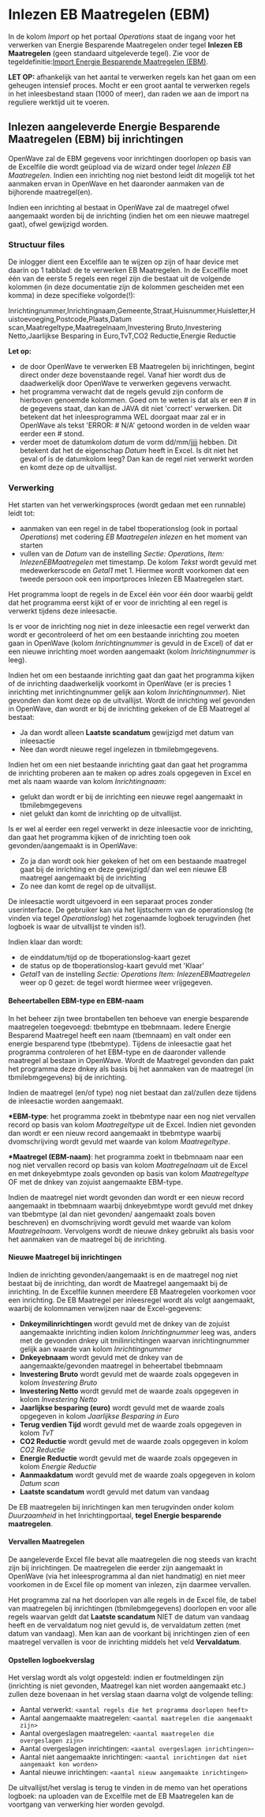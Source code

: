 # Inlezen EB Maatregelen (EBM)

In de kolom _Import_ op het portaal _Operations_ staat de ingang voor het verwerken van Energie Besparende Maatregelen onder tegel **Inlezen EB Maatregelen** (geen standaard uitgeleverde tegel). Zie voor de tegeldefinitie:[Import Energie Besparende Maatregelen (EBM)](/probleemoplossing/portalen_en_moduleschermen/operationsportaal/kolom_import/import_ebmaatregelen.md).

**LET OP:** afhankelijk van het aantal te verwerken regels kan het gaan om een geheugen intensief proces.
Mocht er een groot aantal te verwerken regels in het inleesbestand staan (1000 of meer),
dan raden we aan de import na reguliere werktijd uit te voeren.

## Inlezen aangeleverde Energie Besparende Maatregelen (EBM) bij inrichtingen

OpenWave zal de EBM gegevens voor inrichtingen doorlopen op basis van de Excelfile die wordt geüpload via de wizard onder tegel _Inlezen EB Maatregelen_.
Indien een inrichting nog niet bestond leidt dit mogelijk tot het aanmaken ervan in OpenWave en het daaronder aanmaken van de bijhorende maatregel(en).

Indien een inrichting al bestaat in OpenWave zal de maatregel ofwel aangemaakt worden bij de inrichting (indien het om een nieuwe maatregel gaat), ofwel gewijzigd worden.

### Structuur files

De inlogger dient een Excelfile aan te wijzen op zijn of haar device met daarin op 1 tabblad: de te verwerken EB Maatregelen.
In de Excelfile moet één van de eerste 5 regels een regel zijn die bestaat uit de volgende kolommen (in deze documentatie zijn de kolommen gescheiden met een komma) in deze specifieke volgorde(!):

Inrichtingnummer,Inrichtingnaam,Gemeente,Straat,Huisnummer,Huisletter,Huistoevoeging,Postcode,Plaats,Datum scan,Maatregeltype,Maatregelnaam,Investering Bruto,Investering Netto,Jaarlijkse Besparing in Euro,TvT,CO2 Reductie,Energie Reductie

**Let op:**

- de door OpenWave te verwerken EB Maatregelen bij inrichtingen, begint direct onder deze bovenstaande regel. Vanaf hier wordt dus de daadwerkelijk door OpenWave te verwerken gegevens verwacht.
- het programma verwacht dat de regels gevuld zijn conform de hierboven genoemde kolommen. Goed om te weten is dat als er een # in de gegevens staat, dan kan de JAVA dit niet 'correct' verwerken. Dit betekent dat het inleesprogramma WEL doorgaat maar zal er in OpenWave als tekst 'ERROR: # N/A' getoond worden in de velden waar eerder een # stond.
- verder moet de datumkolom _datum_ de vorm dd/mm/jjjj hebben. Dit betekent dat het de eigenschap _Datum_ heeft in Excel. Is dit niet het geval of is de datumkolom leeg? Dan kan de regel niet verwerkt worden en komt deze op de uitvallijst.

### Verwerking

Het starten van het verwerkingsproces (wordt gedaan met een runnable) leidt tot:

- aanmaken van een regel in de tabel tboperationslog (ook in portaal _Operations_) met codering _EB Maatregelen inlezen_ en het moment van starten
- vullen van de _Datum_ van de instelling _Sectie: Operations_, _Item: InlezenEBMaatregelen_ met timestamp. De kolom _Tekst_ wordt gevuld met medewerkerscode en _Getal1_ met 1. Hiermee wordt voorkomen dat een tweede persoon ook een importproces Inlezen EB Maatregelen start.

Het programma loopt de regels in de Excel één voor één door waarbij geldt dat het programma eerst kijkt of er voor de inrichting al een regel is verwerkt tijdens deze inleesactie.

Is er voor de inrichting nog niet in deze inleesactie een regel verwerkt dan wordt er gecontroleerd of het om een bestaande inrichting zou moeten gaan in OpenWave (kolom _Inrichtingnummer_ is gevuld in de Excel) of dat er een nieuwe inrichting moet worden aangemaakt (kolom _Inrichtingnummer_ is leeg).

Indien het om een bestaande inrichting gaat dan gaat het programma kijken of de inrichting daadwerkelijk voorkomt in OpenWave (er is precies 1 inrichting met inrichtingnummer gelijk aan kolom _Inrichtingnummer_). Niet gevonden dan komt deze op de uitvallijst. Wordt de inrichting wel gevonden in OpenWave, dan wordt er bij de inrichting gekeken of de EB Maatregel al bestaat:

- Ja dan wordt alleen **Laatste scandatum** gewijzigd met datum van inleesactie
- Nee dan wordt nieuwe regel ingelezen in tbmilebmgegevens.

Indien het om een niet bestaande inrichting gaat dan gaat het programma de inrichting proberen aan te maken op adres zoals opgegeven in Excel en met als naam waarde van kolom _Inrichtingnaam_:

- gelukt dan wordt er bij de inrichting een nieuwe regel aangemaakt in tbmilebmgegevens
- niet gelukt dan komt de inrichting op de uitvallijst.

Is er wel al eerder een regel verwerkt in deze inleesactie voor de inrichting, dan gaat het programma kijken of de inrichting toen ook gevonden/aangemaakt is in OpenWave:

- Zo ja dan wordt ook hier gekeken of het om een bestaande maatregel gaat bij de inrichting en deze gewijzigd/ dan wel een nieuwe EB maatregel aangemaakt bij de inrichting
- Zo nee dan komt de regel op de uitvallijst.

De inleesactie wordt uitgevoerd in een separaat proces zonder userinterface. De gebruiker kan via het lijstscherm van de operationslog (te vinden via tegel _Operationslog_) het zogenaamde logboek terugvinden (het logboek is waar de uitvallijst te vinden is!).

Indien klaar dan wordt:

- de einddatum/tijd op de tboperationslog-kaart gezet
- de status op de tboperationslog-kaart gevuld met 'Klaar'
- _Getal1_ van de instelling _Sectie: Operations_ _Item: InlezenEBMaatregelen_ weer op 0 gezet: de tegel wordt hiermee weer vrijgegeven.

#### Beheertabellen EBM-type en EBM-naam

In het beheer zijn twee brontabellen ten behoeve van energie besparende maatregelen toegevoegd: tbebmtype en tbebmnaam. Iedere Energie Besparend Maatregel heeft een naam (tbemnaam) en valt onder een energie besparend type (tbebmtype). Tijdens de inleesactie gaat het programma controleren of het EBM-type en de daaronder vallende maatregel al bestaan in OpenWave. Wordt de Maatregel gevonden dan pakt het programma deze dnkey als basis bij het aanmaken van de maatregel (in tbmilebmgegevens) bij de inrichting.

Indien de maatregel (en/of type) nog niet bestaat dan zal/zullen deze tijdens de inleesactie worden aangemaakt.

**\*EBM-type**: het programma zoekt in tbebmtype naar een nog niet vervallen record op basis van kolom _Maatregeltype_ uit de Excel. Indien niet gevonden dan wordt er een nieuw record aangemaakt in tbebmtype waarbij dvomschrijving wordt gevuld met waarde van kolom _Maatregeltype_.

**\*Maatregel (EBM-naam)**: het programma zoekt in tbebmnaam naar een nog niet vervallen record op basis van kolom _Maatregelnaam_ uit de Excel en met dnkeyebmtype zoals gevonden op basis van kolom _Maatregeltype_ OF met de dnkey van zojuist aangemaakte EBM-type.

Indien de maatregel niet wordt gevonden dan wordt er een nieuw record aangemaakt in tbebmnaam waarbij dnkeyebmtype wordt gevuld met dnkey van tbebmtype (al dan niet gevonden/ aangemaakt zoals boven beschreven) en dvomschrijving wordt gevuld met waarde van kolom _Maatregelnaam_.
Vervolgens wordt de nieuwe dnkey gebruikt als basis voor het aanmaken van de maatregel bij de inrichting.

#### Nieuwe Maatregel bij inrichtingen

Indien de inrichting gevonden/aangemaakt is en de maatregel nog niet bestaat bij de inrichting, dan wordt de Maatregel aangemaakt bij de inrichting. In de Excelfile kunnen meerdere EB Maatregelen voorkomen voor een inrichting.
De EB Maatregel per inleesregel wordt als volgt aangemaakt, waarbij de kolomnamen verwijzen naar de Excel-gegevens:

- **Dnkeymilinrichtingen** wordt gevuld met de dnkey van de zojuist aangemaakte inrichting indien kolom _Inrichtingnummer_ leeg was, anders met de gevonden dnkey uit tmilinrichtingen waarvan inrichtingnummer gelijk aan waarde van kolom _Inrichtingnummer_
- **Dnkeyebnaam** wordt gevuld met de dnkey van de aangemaakte/gevonden maatregel in beheertabel tbebmnaam
- **Investering Bruto** wordt gevuld met de waarde zoals opgegeven in kolom _Investering Bruto_
- **Investering Netto** wordt gevuld met de waarde zoals opgegeven in kolom _Investering Netto_
- **Jaarlijkse besparing (euro)** wordt gevuld met de waarde zoals opgegeven in kolom _Jaarlijkse Besparing in Euro_
- **Terug verdien Tijd** wordt gevuld met de waarde zoals opgegeven in kolom _TvT_
- **CO2 Reductie** wordt gevuld met de waarde zoals opgegeven in kolom _CO2 Reductie_
- **Energie Reductie** wordt gevuld met de waarde zoals opgegeven in kolom _Energie Reductie_
- **Aanmaakdatum** wordt gevuld met de waarde zoals opgegeven in kolom _Datum scan_
- **Laatste scandatum** wordt gevuld met datum van vandaag

De EB maatregelen bij inrichtingen kan men terugvinden onder kolom _Duurzaamheid_ in het Inrichtingportaal, **tegel Energie besparende maatregelen**.

#### Vervallen Maatregelen

De aangeleverde Excel file bevat alle maatregelen die nog steeds van kracht zijn bij inrichtingen. De maatregelen die eerder zijn aangemaakt in OpenWave (via het inleesprogramma al dan niet handmatig) en niet meer voorkomen in de Excel file op moment van inlezen, zijn daarmee vervallen.

Het programma zal na het doorlopen van alle regels in de Excel file, de tabel van maatregelen bij inrichtingen (tbmilebmgegevens) doorlopen en voor alle regels waarvan geldt dat **Laatste scandatum** NIET de datum van vandaag heeft en de vervaldatum nog niet gevuld is, de vervaldatum zetten (met datum van vandaag).
Men kan aan de voorkant bij inrichtingen zien of een maatregel vervallen is voor de inrichting middels het veld **Vervaldatum**.

#### Opstellen logboekverslag

Het verslag wordt als volgt opgesteld:
indien er foutmeldingen zijn (inrichting is niet gevonden, Maatregel kan niet worden aangemaakt etc.) zullen deze bovenaan in het verslag staan daarna volgt de volgende telling:

- Aantal verwerkt: `<aantal regels die het programma doorlopen heeft>`
- Aantal aangemaakte maatregelen: `<aantal maatregelen die aangemaakt zijn>`
- Aantal overgeslagen maatregelen: `<aantal maatregelen die overgeslagen zijn>`
- Aantal overgeslagen inrichtingen: `<aantal overgeslagen inrichtingen>`-
- Aantal niet aangemaakte inrichtingen: `<aantal inrichtingen dat niet aangemaakt kon worden>`
- Aantal nieuwe inrichtingen: `<aantal nieuw aangemaakte inrichtingen>`

De uitvallijst/het verslag is terug te vinden in de memo van het operations logboek: na uploaden van de Excelfile met de EB Maatregelen kan de voortgang van verwerking hier worden gevolgd.
